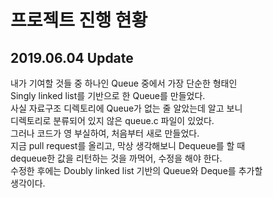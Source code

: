 # 프로젝트 진행 현황
## 2019.06.04 Update
내가 기여할 것들 중 하나인 Queue 중에서 가장 단순한 형태인<br>
Singly linked list를 기반으로 한 Queue를 만들었다.<br>
사실 자료구조 디렉토리에 Queue가 없는 줄 알았는데 알고 보니<br>
디렉토리로 분류되어 있지 않은 queue.c 파일이 있었다.<br>
그러나 코드가 영 부실하여, 처음부터 새로 만들었다.<br>
지금 pull request를 올리고, 막상 생각해보니 Dequeue를 할 때<br>
dequeue한 값을 리턴하는 것을 까먹어, 수정을 해야 한다.<br>
수정한 후에는 Doubly linked list 기반의 Queue와 Deque를 추가할<br>
생각이다.<br>
